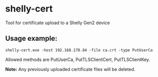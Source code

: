 # shelly-cert
Tool for certificate upload to a Shelly Gen2 device

## Usage example:

```
shelly-cert.exe -host 192.168.178.84 -file ca.crt -type PutUserCa
```

Allowed methods are PutUserCa, PutTLSClientCert, PutTLSClientKey. 

**Note:** Any previously uploaded certificate files will be deleted.